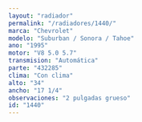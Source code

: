```yaml
---
layout: "radiador"
permalink: "/radiadores/1440/"
marca: "Chevrolet"
modelo: "Suburban / Sonora / Tahoe"
ano: "1995"
motor: "V8 5.0 5.7"
transmision: "Automática"
parte: "432285"
clima: "Con clima"
alto: "34"
ancho: "17 1/4"
observaciones: "2 pulgadas grueso"
id: "1440"
---
```


